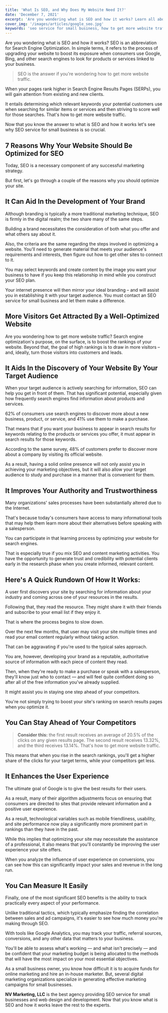 ```yaml
---
title: 'What Is SEO, and Why Does My Website Need It?'
date: 'December 7, 2021'
excerpt: 'Are you wondering what is SEO and how it works? Learn all about SEO and why your small business website needs an effective SEO strategy.'
cover_img: '/images/articles/google_seo.jpg'
keywords: 'seo service for small business, how to get more website traffic, what is seo and how it works'
---
```


Are you wondering what is SEO and how it works? SEO is an abbreviation for Search Engine Optimization. In simple terms, it refers to the process of upgrading your website to boost its exposure when consumers use Google, Bing, and other search engines to look for products or services linked to your business.

> SEO is the answer if you're wondering how to get more website traffic.

When your pages rank higher in Search Engine Results Pages (SERPs), you will gain attention from existing and new clients.

It entails determining which relevant keywords your potential customers use when searching for similar items or services and then striving to score well for those searches. That's how to get more website traffic.

Now that you know the answer to what is SEO and how it works let's see why SEO service for small business is so crucial.

## 7 Reasons Why Your Website Should Be Optimized for SEO

Today, SEO is a necessary component of any successful marketing strategy.

But first, let's go through a couple of the reasons why you should optimize your site.

## It Can Aid In the Development of Your Brand

Although branding is typically a more traditional marketing technique, SEO is firmly in the digital realm; the two share many of the same steps.

Building a brand necessitates the consideration of both what you offer and what others say about it.

Also, the criteria are the same regarding the steps involved in optimizing a website. You'll need to generate material that meets your audience's requirements and interests, then figure out how to get other sites to connect to it.

You may select keywords and create content by the image you want your business to have if you keep this relationship in mind while you construct your SEO plan.

Your internet presence will then mirror your ideal branding – and will assist you in establishing it with your target audience. You must contact an SEO service for small business and let them make a difference.

## More Visitors Get Attracted By a Well-Optimized Website

Are you wondering how to get more website traffic? Search engine optimization's purpose, on the surface, is to boost the rankings of your website. Beyond that, the goal of high rankings is to draw in more visitors – and, ideally, turn those visitors into customers and leads.

## It Aids In the Discovery of Your Website By Your Target Audience

When your target audience is actively searching for information, SEO can help you get in front of them. That has significant potential, especially given how frequently search engines find information about products and services.

62% of consumers use search engines to discover more about a new business, product, or service, and 41% use them to make a purchase.

That means that if you want your business to appear in search results for keywords relating to the products or services you offer, it must appear in search results for those keywords.

According to the same survey, 48% of customers prefer to discover more about a company by visiting its official website.

As a result, having a solid online presence will not only assist you in achieving your marketing objectives, but it will also allow your target audience to study and purchase in a manner that is convenient for them.

## It Improves Your Authority and Trustworthiness

Many organizations' sales processes have been substantially altered due to the Internet.

That's because today's consumers have access to many informational tools that may help them learn more about their alternatives before speaking with a salesperson.

You can participate in that learning process by optimizing your website for search engines.

That is especially true if you mix SEO and content marketing activities. You have the opportunity to generate trust and credibility with potential clients early in the research phase when you create informed, relevant content.

## Here's A Quick Rundown Of How It Works:

A user first discovers your site by searching for information about your industry and coming across one of your resources in the results.

Following that, they read the resource. They might share it with their friends and subscribe to your email list if they enjoy it.

That is where the process begins to slow down.

Over the next few months, that user may visit your site multiple times and read your email content regularly without taking action.

That can be aggravating if you're used to the typical sales approach.

You are, however, developing your brand as a reputable, authoritative source of information with each piece of content they read.

Then, when they're ready to make a purchase or speak with a salesperson, they'll know just who to contact — and will feel quite confident doing so after all of the free information you've already supplied.

It might assist you in staying one step ahead of your competitors.

You're not simply trying to boost your site's ranking on search results pages when you optimize it.

## You Can Stay Ahead of Your Competitors

> **Consider this:** the first result receives an average of 20.5% of the clicks on any given results page. The second result receives 13.32%, and the third receives 13.14%. That's how to get more website traffic.

This means that when you rise in the search rankings, you'll get a higher share of the clicks for your target terms, while your competitors get less.

## It Enhances the User Experience

The ultimate goal of Google is to give the best results for their users.

As a result, many of their algorithm adjustments focus on ensuring that consumers are directed to sites that provide relevant information and a positive user experience.

As a result, technological variables such as mobile friendliness, usability, and site performance now play a significantly more prominent part in rankings than they have in the past.

While this implies that optimizing your site may necessitate the assistance of a professional, it also means that you'll constantly be improving the user experience your site offers.

When you analyze the influence of user experience on conversions, you can see how this can significantly impact your sales and revenue in the long run.

## You Can Measure It Easily

Finally, one of the most significant SEO benefits is the ability to track practically every aspect of your performance.

Unlike traditional tactics, which typically emphasize finding the correlation between sales and ad campaigns, it's easier to see how much money you're making through SEO.

With tools like Google Analytics, you may track your traffic, referral sources, conversions, and any other data that matters to your business.

You'll be able to assess what's working — and what isn't precisely — and be confident that your marketing budget is being allocated to the methods that will have the most impact on your most essential objectives.

As a small business owner, you know how difficult it is to acquire funds for online marketing and hire an in-house marketer. But, several digital marketing organizations specialize in generating effective marketing campaigns for small businesses.

**NV Marketing, LLC** is the best agency providing SEO service for small businesses and web design and development. Now that you know what is SEO and how it works leave the rest to the experts.
